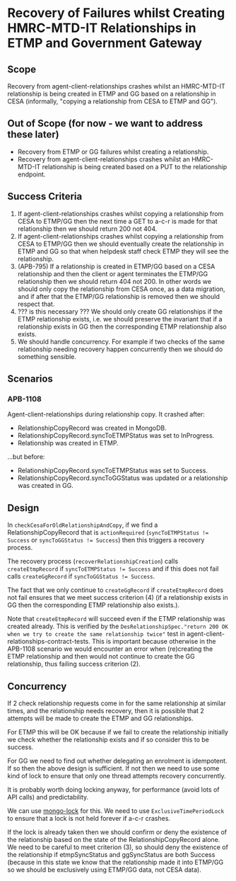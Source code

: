 # Recovery of Failures whilst Creating HMRC-MTD-IT Relationships in ETMP and Government Gateway

## Scope

Recovery from agent-client-relationships crashes whilst an HMRC-MTD-IT relationship is being created in ETMP and GG based on a relationship in CESA (informally, "copying a relationship from CESA to ETMP and GG").  

## Out of Scope (for now - we want to address these later)

* Recovery from ETMP or GG failures whilst creating a relationship.
* Recovery from agent-client-relationships crashes whilst an HMRC-MTD-IT relationship is being created based on a PUT to the relationship endpoint.

## Success Criteria

1. If agent-client-relationships crashes whilst copying a relationship from
   CESA to ETMP/GG then the next time a GET to a-c-r is made for that 
   relationship then we should return 200 not 404.
2. If agent-client-relationships crashes whilst copying a relationship from 
   CESA to ETMP/GG then we should eventually create the relationship in ETMP and 
   GG so that when helpdesk staff check ETMP they will see the relationship.
3. (APB-795) If a relationship is created in ETMP/GG based on a CESA relationship and 
   then the client or agent terminates the ETMP/GG relationship then we should 
   return 404 not 200. In other words we should only copy the relationship from 
   CESA once, as a data migration, and if after that the ETMP/GG relationship
   is removed then we should respect that.
4. ??? is this necessary ??? We should only create GG relationships if the ETMP
   relationship exists, i.e. we should preserve the invariant that if a 
   relationship exists in GG then the corresponding ETMP relationship also exists.
5. We should handle concurrency. For example if two checks of the same 
   relationship needing recovery happen concurrently then we should do something sensible.
   
## Scenarios
### APB-1108

Agent-client-relationships during relationship copy. It crashed after:

* RelationshipCopyRecord was created in MongoDB.
* RelationshipCopyRecord.syncToETMPStatus was set to InProgress.
* Relationship was created in ETMP.

...but before:

* RelationshipCopyRecord.syncToETMPStatus was set to Success.
* RelationshipCopyRecord.syncToGGStatus was updated or a relationship was created in GG.

## Design

In `checkCesaForOldRelationshipAndCopy`, if we find a RelationshipCopyRecord 
that is `actionRequired` (`syncToETMPStatus != Success` or `syncToGGStatus != Success`) then this triggers a recovery process.

The recovery process (`recoverRelationshipCreation`) calls `createEtmpRecord` 
if `syncToETMPStatus != Success` and if this does not fail calls 
`createGgRecord` if `syncToGGStatus != Success`.

The fact that we only continue to `createGgRecord` if `createEtmpRecord` does 
not fail ensures that we meet success criterion (4) (if a relationship exists 
in GG then the corresponding ETMP relationship also exists.).

Note that `createEtmpRecord` will succeed even if the ETMP relationship was
created already. This is verified by the `DesRelationshipSpec."return 200 OK when we try to create the same relationship twice"`
test in agent-client-relationships-contract-tests. This is important because
otherwise in the APB-1108 scenario we would encounter an error when (re)creating
the ETMP relationship and then would not continue to create the GG relationship,
thus failing success criterion (2).

## Concurrency

If 2 check relationship requests come in for the same relationship at similar 
times, and the relationship needs recovery, then it is possible that 2 attempts
will be made to create the ETMP and GG relationships.

For ETMP this will be OK because if we fail to create the relationship initially
we check whether the relationship exists and if so consider this to be success.

For GG we need to find out whether delegating an enrolment is idempotent. If so
then the above design is sufficient. If not then we need to use some kind of
lock to ensure that only one thread attempts recovery concurrently.

It is probably worth doing locking anyway, for performance (avoid lots of API 
calls) and predictability.

We can use [mongo-lock](https://github.com/hmrc/mongo-lock) for this. We need
to use `ExclusiveTimePeriodLock` to ensure that a lock is not held forever
if a-c-r crashes.

If the lock is already taken then we should confirm or deny the existence of 
the relationship based on the state of the RelationshipCopyRecord alone. We
need to be careful to meet criterion (3), so should deny the existence of the
relationship if etmpSyncStatus and ggSyncStatus are both Success (because in 
this state we know that the relationship made it into ETMP/GG so we should
be exclusively using ETMP/GG data, not CESA data). 
